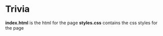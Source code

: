# Trivia
**index.html** is the html for the page
**styles.css** contains the css styles for the page

